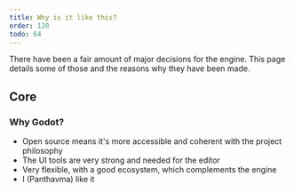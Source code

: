 ```yaml
---
title: Why is it like this?
order: 120
todo: 64
---
```


There have been a fair amount of major decisions for the engine. This page details some of those and the reasons why they have been made.

## Core

### Why Godot?

- Open source means it's more accessible and coherent with the project philosophy
- The UI tools are very strong and needed for the editor
- Very flexible, with a good ecosystem, which complements the engine
- I (Panthavma) like it 
